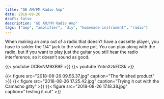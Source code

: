 ```yaml
---
title: "GE AM/FM Radio Amp"
date: 2018-08-26
draft: false
description: "GE AM/FM Radio Amp"
tags: ["amp", "amplifier", "diy", "homemade instrument", "radio"]
---
```

When making an amp out of a radio that doesn’t have a cassette player, you have to solder the 1/4″ jack to the volume pot. You can play along with the radio, but if you want to play just the guitar you still hear the radio interference, so it doesn’t sound as good.

{{< youtube OCBvNM9XB9E >}}
{{< youtube YntmXzkECSk >}}

{{< figure src="2018-08-26 09.56.37.jpg" caption="The finished product" >}}
{{< figure src="2018-08-26 17.25.42.jpg" caption="Trying it out with the Camacho gitty" >}}
{{< figure src="2018-08-26 17.18.38.jpg" caption="Testing it out" >}}
